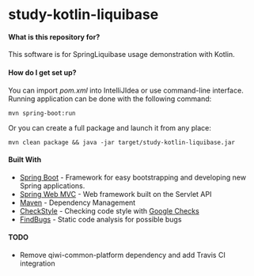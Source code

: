 # study-kotlin-liquibase #


#### What is this repository for? ####

This software is for SpringLiquibase usage demonstration with Kotlin.

#### How do I get set up? ####

You can import *pom.xml* into IntelliJIdea or use command-line interface.
Running application can be done with the following command:
```
mvn spring-boot:run
```

Or you can create a full package and launch it from any place:
```
mvn clean package && java -jar target/study-kotlin-liquibase.jar
```

#### Built With ####

* [Spring Boot](https://projects.spring.io/spring-boot/) - Framework for easy bootstrapping and developing new Spring applications.
* [Spring Web MVC](https://docs.spring.io/spring/docs/current/spring-framework-reference/web.html) - Web framework built on the Servlet API
* [Maven](https://maven.apache.org/) - Dependency Management
* [CheckStyle](http://checkstyle.sourceforge.net/) - Checking code style with [Google Checks](https://github.com/checkstyle/checkstyle/blob/master/src/main/resources/google_checks.xml)
* [FindBugs](http://findbugs.sourceforge.net/) - Static code analysis for possible bugs


#### TODO ####
* Remove qiwi-common-platform dependency and add Travis CI integration